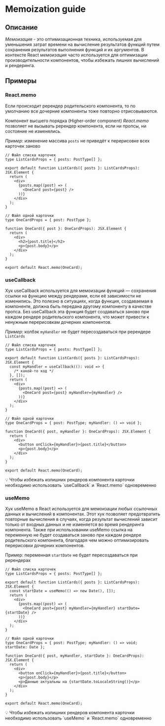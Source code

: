 # Memoization guide

## Описание

*Мемоизация* - это оптимизационная техника, используемая для уменьшения затрат времени на вычисление результатов функций путем сохранения результатов выполнения функций и их аргументов. В контексте React *мемоизация* часто используется для оптимизации производительности компонентов, чтобы избежать лишних вычислений и рендеринга.

## Примеры

### React.memo

Если происходит ререндер родительского компонента, то по умолчанию все дочерние компоненты тоже повторно отрисовываются.

Компонент высшего порядка (Higher-order component) *React.memo* позволяет не вызывать ререндер компонента, если ни пропсы, ни состояние не изменялись.

*Пример*: изменение массива `posts` не приведёт к перерисовке всех карточек заново

```tsx
// Файл списка карточек
type ListCardsProps = { posts: PostType[] };

export default function ListCards({ posts }: ListCardsProps): JSX.Element {
  return (
    <div>
      {posts.map((post) => (
        <OneCard post={post} />
      ))}
    </div>
  );
}
```

```tsx
// Файл одной карточки
type OneCardProps = { post: PostType };

function OneCard({ post }: OneCardProps): JSX.Element {
  return (
    <div>
      <h2>{post.title}</h2>
      <p>{post.body}</p>
    </div>
  );
}

export default React.memo(OneCard);
```

### useCallback

Хук useCallback используется для мемоизации функций — сохранения ссылки на функцию между рендерами, если её зависимости не изменились. Это полезно в ситуациях, когда функция, создаваемая в компоненте, должна быть передана другому компоненту в качестве пропса. Без useCallback эта функция будет создаваться заново при каждом рендере родительского компонента, что может привести к ненужным перерисовкам дочерних компонентов.

*Пример*: колбэк `myHandler` не будет пересоздаваться при ререндере `ListCards`

```tsx
// Файл списка карточек
type ListCardsProps = { posts: PostType[] };

export default function ListCards({ posts }: ListCardsProps): JSX.Element {
  const myHandler = useCallback((): void => {
    /* какой-то код */
  }, []);
  return (
    <div>
      {posts.map((post) => (
        <OneCard post={post} myHandler={myHandler} />
      ))}
    </div>
  );
}
```

```tsx
// Файл одной карточки
type OneCardProps = { post: PostType; myHandler: () => void };

function OneCard({ post, myHandler }: OneCardProps): JSX.Element {
  return (
    <div>
      <button onClick={myHandler}>{post.title}</button>
      <p>{post.body}</p>
    </div>
  );
}

export default React.memo(OneCard);
```

<aside>
💡 Чтобы избежать излишних рендеров компонента карточки необходимо использовать `useCallback` и `React.memo` одновременно

</aside>

### useMemo

Хук useMemo в React используется для мемоизации любых ссылочных данных и вычислений в компонентах. Этот хук позволяет предотвратить повторные вычисления в случаях, когда результат вычислений зависит только от входных данных и не изменяется во время рендеринга компонента. Также при использовании useMemo ссылка на переменную не будет создаваться заново при каждом рендере родительского компонента, благодаря чем можно оптимизировать перерисовки дочерних компонентов.

Пример: переменная `startDate` не будет пересоздаваться при ререндерах

```tsx
// Файл списка карточек
type ListCardsProps = { posts: PostType[] };

export default function ListCards({ posts }: ListCardsProps): JSX.Element {
  const startDate = useMemo(() => new Date(), []);
  return (
    <div>
      {posts.map((post) => (
        <OneCard post={post} myHandler={myHandler} startDate={startDate} />
      ))}
    </div>
  );
}
```

```tsx
// Файл одной карточки
type OneCardProps = { post: PostType; myHandler: () => void; startDate: Date };

function OneCard({ post, myHandler, startDate }: OneCardProps): JSX.Element {
  return (
    <div>
      <button onClick={myHandler}>{post.title}</button>
      <p>{post.body}</p>
      <p>Данные актуальны на {startDate.toLocaleString()}</p>
    </div>
  );
}

export default React.memo(OneCard);
```

<aside>
💡 Чтобы избежать излишних рендеров компонента карточки необходимо использовать `useMemo` и `React.memo` одновременно

</aside>